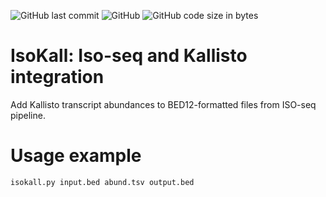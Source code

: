 ![GitHub last commit](https://img.shields.io/github/last-commit/AminMahpour/isoKall?style=for-the-badge)
![GitHub](https://img.shields.io/github/license/aminmahpour/isokall?style=for-the-badge)
![GitHub code size in bytes](https://img.shields.io/github/languages/code-size/aminmahpour/isokall?style=for-the-badge)

# IsoKall: Iso-seq and Kallisto integration

Add Kallisto transcript abundances to BED12-formatted files from ISO-seq pipeline.

# Usage example

``
isokall.py input.bed abund.tsv output.bed
``
